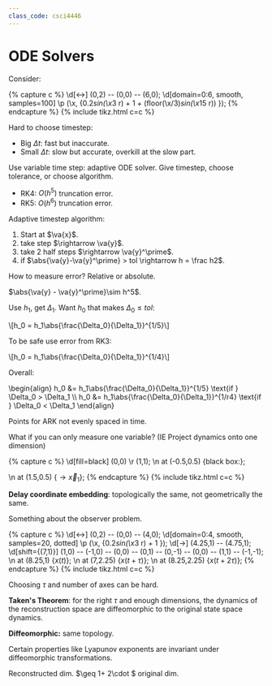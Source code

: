 ```yaml
---
class_code: csci4446
---
```

# ODE Solvers

Consider:

{% capture c %}
\d[<->] (0,2) -- (0,0) -- (6,0);
\d[domain=0:6, smooth, samples=100] \p (\x, {0.2*sin(\x*3 r) + 1 + (floor(\x/3)*sin(\x*15 r)) });
{% endcapture %}
{% include tikz.html c=c %}

Hard to choose timestep:
- Big $\Delta t$: fast but inaccurate.
- Small $\Delta t$: slow but accurate, overkill at the slow part.

Use variable time step: adaptive ODE solver. Give timestep, choose tolerance, or choose algorithm.

- RK4: $O(h^5)$ truncation error.
- RK5: $O(h^6)$ truncation error.

Adaptive timestep algorithm:

1. Start at $\va{x}$.
2. take step $\rightarrow \va{y}$.
3. take 2 half steps $\rightarrow \va{y}^\prime$.
4. if $\abs{\va{y}-\va{y}^\prime} > tol \rightarrow h = \frac h2$.

How to measure error? Relative or absolute.

$\abs{\va{y} - \va{y}^\prime}\sim h^5$.

Use $h_1$, get $\Delta_1$. Want $h_0$ that makes $\Delta_0 \leq tol$:

\\[h_0 = h_1\abs{\frac{\Delta_0}{\Delta_1}}^{1/5}\\]

To be safe use error from RK3:

\\[h_0 = h_1\abs{\frac{\Delta_0}{\Delta_1}}^{1/4}\\]

Overall:

\begin{align}
h_0 &= h_1\abs{\frac{\Delta_0}{\Delta_1}}^{1/5} \text{if } \Delta_0 > \Delta_1 \\\ 
h_0 &= h_1\abs{\frac{\Delta_0}{\Delta_1}}^{1/r4} \text{if } \Delta_0 < \Delta_1
\end{align}

Points for ARK not evenly spaced in time.

What if you can only measure one variable? (IE Project dynamics onto one dimension)

{% capture c %}
\d[fill=black] (0,0) \r (1,1);
\n at (-0.5,0.5) {black box:};

\n at (1.5,0.5) {$\rightarrow \vec{x}_1$};
{% endcapture %}
{% include tikz.html c=c %}

__Delay coordinate embedding__: topologically the same, not geometrically the same.

Something about the observer problem.

{% capture c %}
\d[<->] (0,2) -- (0,0) -- (4,0);
\d[domain=0:4, smooth, samples=20, dotted] \p (\x, {0.2*sin(\x*3 r) + 1 });
\d[->] (4.25,1) -- (4.75,1);
\d[shift={(7,1)}] (1,0) -- (-1,0) -- (0,0) -- (0,1) -- (0,-1) -- (0,0) -- (1,1) -- (-1,-1);
\n at (8.25,1) {$x(t)$};
\n at (7,2.25) {$x(t+\tau)$};
\n at (8.25,2.25) {$x(t+2\tau)$};
{% endcapture %}
{% include tikz.html c=c %}

Choosing $\tau$ and number of axes can be hard.

__Taken's Theorem__: for the right $\tau$ and enough dimensions, the dynamics of the reconstruction space are diffeomorphic to the original state space dynamics.

__Diffeomorphic:__ same topology.

Certain properties like Lyapunov exponents are invariant under diffeomorphic transformations.

Reconstructed dim. $\geq 1+ 2\cdot $ original dim.